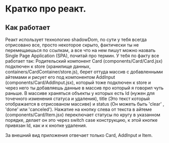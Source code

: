 # Кратко про реакт.

## Как работает
Реакт использует технологию shadowDom, по сути у тебя всегда отрисовано все, просто некоторое скрыто, фактически ты не перемещаешься по ссылкам, а все что на нем пишут можно назвать Single Page Application (SPA), почитай про термин. У тебя по факту все работает так: 
Родительский компонент Card (components/Card/Card.jsx) подключен к store (хранилище данных, containers/CardContainer/store.js), берет оттуда массив с добавленными айтемами и рисует его под компонентом AddInput (components/Card/AddInput.jsx), который тоже подключен к store и через него ты добавляешь данные в массив про который я говорил чуть раньше. 
В массиве храняться объекты у которых есть Id (нужен для точечного изменения статуса и удаления), title (Это текст который отображается в отрисованом массиве) и status (Он можеть быть 'clear' , 'done' или 'canceled'). Нажатие на кнопку слева от текста в айтеме (components/Card/Item.jsx) переключает статусы по кругу в указанном порядке, делает он это через switch case конструкцию, к этой кнопке привязан Id, как и к кнопке удаления.

За внешний вид приложения отвечает только Card, AddInput и Item.